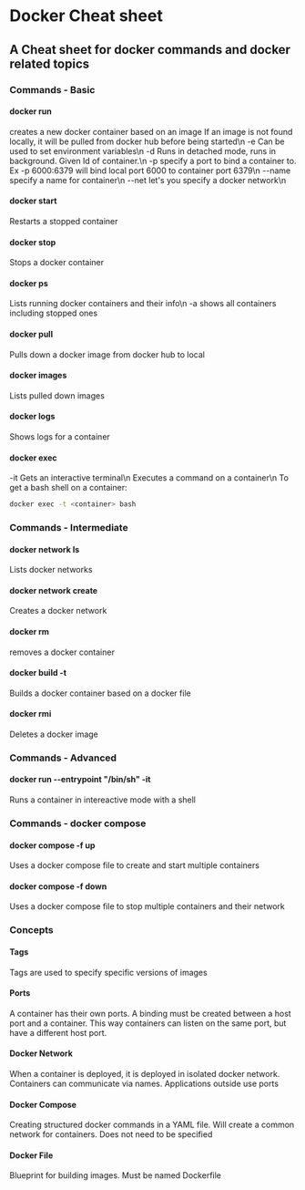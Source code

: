# Docker Cheat sheet
## A Cheat sheet for docker commands and docker related topics

### Commands - Basic

#### docker run <containerId or imageName>
creates a new docker container based on an image
If an image is not found locally, it will be pulled from docker hub before being started\n
-e Can be used to set environment variables\n
-d Runs in detached mode, runs in background. Given Id of container.\n
-p specify a port to bind a container to. Ex -p 6000:6379 will bind local port 6000 to container port 6379\n
--name specify a name for container\n
--net let's you specify a docker network\n

#### docker start
Restarts a stopped container

#### docker stop <containerId>
Stops a docker container

#### docker ps
Lists running docker containers and their info\n
-a shows all containers including stopped ones

#### docker pull
Pulls down a docker image from docker hub to local

#### docker images
Lists pulled down images

#### docker logs <containerID>
Shows logs for a container

#### docker exec <container> <command>
-it Gets an interactive terminal\n
Executes a command on a container\n
To get a bash shell on a container:
```bash
docker exec -t <container> bash
```

### Commands - Intermediate

#### docker network ls
Lists docker networks

#### docker network create
Creates a docker network

#### docker rm
removes a docker container

#### docker build -t <tag> <dockerfile location>
Builds a docker container based on a docker file

#### docker rmi <image>
Deletes a docker image

### Commands - Advanced
#### docker run --entrypoint "/bin/sh" -it <image name>
Runs a container in intereactive mode with a shell

### Commands - docker compose
#### docker compose -f <docker-compose-file> up
Uses a docker compose file to create and start multiple containers

#### docker compose -f <docker-compose-file> down
Uses a docker compose file to stop multiple containers and their network

### Concepts
#### Tags
Tags are used to specify specific versions of images

#### Ports
A container has their own ports. A binding must be created between a host port and a container. This way containers can listen on the same port, but have a different host port.

#### Docker Network
When a container is deployed, it is deployed in isolated docker network. Containers can communicate via names. Applications outside use ports

#### Docker Compose
Creating structured docker commands in a YAML file. Will create a common network for containers. Does not need to be specified

#### Docker File
Blueprint for building images. Must be named Dockerfile